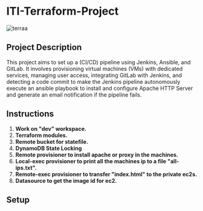 # ITI-Terraform-Project

![terraa](https://github.com/user-attachments/assets/44494013-6ff5-4b6a-8ae2-db496c296ffc)


## Project Description

This project aims to set up a (CI/CD) pipeline using Jenkins, Ansible, and GitLab. It involves provisioning virtual machines (VMs) with dedicated services, managing user access, integrating GitLab with Jenkins, and detecting a code commit to make the Jenkins pipeline autonomously execute an ansible playbook to install and configure Apache HTTP Server and generate an email notification if the pipeline fails.

## Instructions

1. **Work on "dev" workspace.**
2. **Terraform modules.**
3. **Remote bucket for statefile.**
4. **DynamoDB State Locking**
5. **Remote provisioner to install apache or proxy in the machines.**
6. **Local-exec provisioner to print all the machines ip to a file "all-ips.txt".**
7. **Remote-exec provisioner to transfer "index.html" to the private ec2s.**
8. **Datasource to get the image id for ec2.**


## Setup
